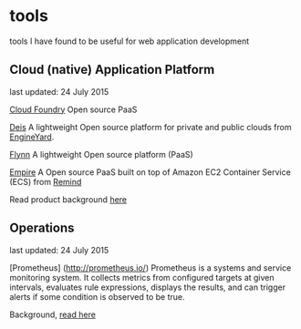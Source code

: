 # tools
tools I have found to be useful for web application development

## Cloud (native) Application Platform
last updated: 24 July 2015

[Cloud Foundry](https://www.cloudfoundry.org/)
Open source PaaS


[Deis](http://deis.io/)
A lightweight Open source platform for private and public clouds from [EngineYard](https://www.engineyard.com/).

[Flynn](https://flynn.io/)
A lightweight Open source platform (PaaS)

[Empire](https://github.com/remind101/empire)
A Open source PaaS built on top of Amazon EC2 Container Service (ECS) from [Remind](https://www.remind.com/)

Read product background [here](http://engineering.remind.com/introducing-empire/)

## Operations
last updated: 24 July 2015

[Prometheus] (http://prometheus.io/)
Prometheus is a systems and service monitoring system. It collects metrics from configured targets at given intervals, evaluates rule expressions, displays the results, and can trigger alerts if some condition is observed to be true.

Background, [read here](https://developers.soundcloud.com/blog/prometheus-monitoring-at-soundcloud)


